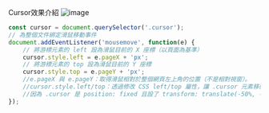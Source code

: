 Cursor效果介紹
![image](https://github.com/MickyC110181137/Index/tree/main/video/Cursor.gif)
```javascript
const cursor = document.querySelector('.cursor');
// 為整個文件綁定滑鼠移動事件
document.addEventListener('mousemove', function(e) {
    // 將游標元素的 left 設為滑鼠目前的 X 座標（以頁面為基準）
    cursor.style.left = e.pageX + 'px';
    // 將游標元素的 top 設為滑鼠目前的 Y 座標
    cursor.style.top = e.pageY + 'px';
    //e.pageX 與 e.pageY：取得滑鼠相對於整個網頁左上角的位置（不是相對視窗）。  
    //cursor.style.left/top：透過修改 CSS left/top 屬性，讓 .cursor 元素移動到滑鼠位置。  
    //因為 .cursor 是 position: fixed 且設了 transform: translate(-50%, -50%)，所以游標會自動以中心點對齊滑鼠。  
});

